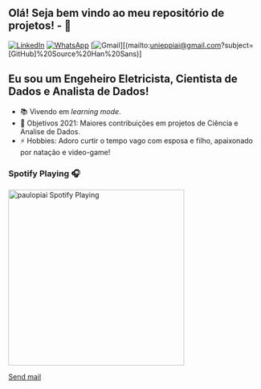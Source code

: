 ## Olá! Seja bem vindo ao meu repositório de projetos! - 👋

[![LinkedIn][linkedin-shield]][linkedin-url]
[![WhatsApp][whatsapp-shield]][whatsapp-url]
[![Gmail][gmail-shield]][(mailto:unieppiai@gmail.com?subject=[GitHub]%20Source%20Han%20Sans)]


## Eu sou um Engeheiro Eletricista, Cientista de Dados e Analista de Dados!

- 📚 Vivendo em <em>learning mode</em>.
- 🥅 Objetivos 2021: Maiores contribuições em projetos de Ciência e Analise de Dados.
- ⚡ Hobbies: Adoro curtir o tempo vago com esposa e filho, apaixonado por natação e video-game!


### Spotify Playing 🎧

[<img src="https://now-playing-codestackr.vercel.app/api/spotify-playing" alt="paulopiai Spotify Playing" width="350" />](https://open.spotify.com/user/paulopiai?si=DbkPgMh9QgSUWfPorQOobw&utm_source=native-share-menu&dl_branch=1)





<!-- MARKDOWN LINKS & IMAGES -->
<!-- https://github.com/alexandresanlim/Badges4-README.md-Profile -->
[linkedin-shield]: https://img.shields.io/badge/LinkedIn-0077B5?style=for-the-badge&logo=linkedin&logoColor=white
[linkedin-url]: https://www.linkedin.com/in/paulopiai/

[whatsapp-shield]: https://img.shields.io/badge/WhatsApp-25D366?style=for-the-badge&logo=whatsapp&logoColor=white
[whatsapp-url]: https://api.whatsapp.com/send?phone=5511973763378

[gmail-shield]: https://img.shields.io/badge/Gmail-D14836?style=for-the-badge&logo=gmail&logoColor=white
[gmail-url]: (mailto:unieppiai@gmail.com?subject=[GitHub]%20Source%20Han%20Sans)
[gmail-shield]: (mailto:lunde@adobe.com?subject=[GitHub]%20Source%20Han%20Sans)

<a href="mailto:name@rapidtables.com">Send mail</a>
